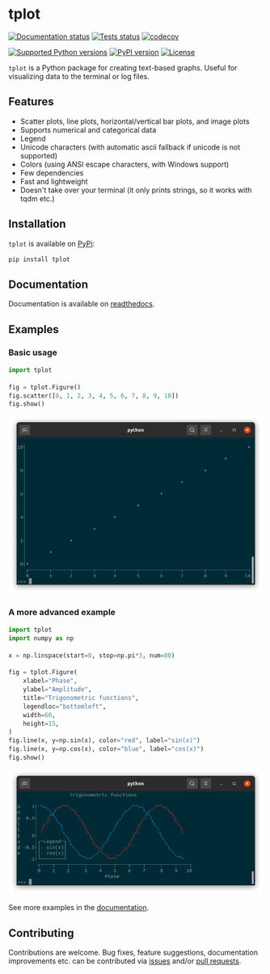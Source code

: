 # tplot

[![Documentation status](https://readthedocs.org/projects/tplot/badge/)](https://tplot.readthedocs.io/en/latest/)
[![Tests status](https://github.com/JeroenDelcour/tplot/actions/workflows/tests.yml/badge.svg)](https://github.com/JeroenDelcour/tplot/actions/workflows/tests.yml)
[![codecov](https://codecov.io/gh/JeroenDelcour/tplot/branch/master/graph/badge.svg?token=WXH7I3BGEO)](https://codecov.io/gh/JeroenDelcour/tplot)
 
[![Supported Python versions](https://img.shields.io/pypi/pyversions/tplot)](https://pypi.org/project/tplot/)
[![PyPI version](https://img.shields.io/pypi/v/tplot)](https://pypi.org/project/tplot/)
[![License](https://img.shields.io/github/license/jeroendelcour/tplot)](https://github.com/JeroenDelcour/tplot/blob/master/LICENSE)

`tplot` is a Python package for creating text-based graphs. Useful for visualizing data to the terminal or log files.

## Features

- Scatter plots, line plots, horizontal/vertical bar plots, and image plots
- Supports numerical and categorical data
- Legend
- Unicode characters (with automatic ascii fallback if unicode is not supported)
- Colors (using ANSI escape characters, with Windows support)
- Few dependencies
- Fast and lightweight
- Doesn't take over your terminal (it only prints strings, so it works with tqdm etc.)

## Installation

`tplot` is available on [PyPi](https://pypi.org/project/tplot/):

```bash
pip install tplot
```

## Documentation

Documentation is available on [readthedocs](https://tplot.readthedocs.io/en/latest/).

## Examples

### Basic usage

```python
import tplot

fig = tplot.Figure()
fig.scatter([0, 1, 2, 3, 4, 5, 6, 7, 8, 9, 10])
fig.show()
```

![Basic example](docs/images/basic.png)

### A more advanced example

```python
import tplot
import numpy as np

x = np.linspace(start=0, stop=np.pi*3, num=80)

fig = tplot.Figure(
    xlabel="Phase",
    ylabel="Amplitude",
    title="Trigonometric functions",
    legendloc="bottomleft",
    width=60,
    height=15,
)
fig.line(x, y=np.sin(x), color="red", label="sin(x)")
fig.line(x, y=np.cos(x), color="blue", label="cos(x)")
fig.show()
```

![Advanced example](docs/images/advanced.png)

See more examples in the [documentation](https://tplot.readthedocs.io/en/latest/).

## Contributing

Contributions are welcome. Bug fixes, feature suggestions, documentation improvements etc. can be contributed via [issues](https://github.com/JeroenDelcour/tplot/issues) and/or [pull requests](https://github.com/JeroenDelcour/tplot/pulls).
